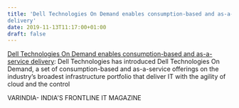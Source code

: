 ```yaml
---
title: 'Dell Technologies On Demand enables consumption-based and as-a-service
delivery'
date: 2019-11-13T11:17:00+01:00
draft: false
---
```


[Dell Technologies On Demand enables consumption-based and as-a-service delivery](https://varindia.com/news/dell-technologies-on-demand-enables-consumptionbased-and-asaservice-delivery#.XcvYFJ0vrvc.blogger): Dell Technologies has introduced Dell Technologies On Demand, a set of consumption-based and as-a-service offerings on the industry’s broadest infrastructure portfolio that deliver IT with the agility of cloud and the control  
  
VARINDIA- INDIA'S FRONTLINE IT MAGAZINE